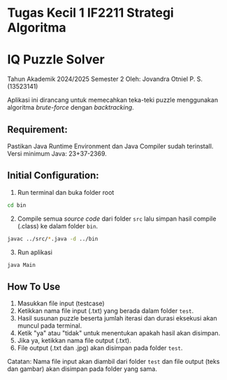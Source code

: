 # Tugas Kecil 1 IF2211 Strategi Algoritma
# IQ Puzzle Solver
Tahun Akademik 2024/2025 Semester 2
Oleh:
Jovandra Otniel P. S. (13523141)

Aplikasi ini dirancang untuk memecahkan teka-teki puzzle menggunakan algoritma _brute-force_ dengan _backtracking_.

## Requirement:
Pastikan Java Runtime Environment dan Java Compiler sudah terinstall. Versi minimum Java: 23+37-2369.

## Initial Configuration:
1. Run terminal dan buka folder root
```bash
cd bin
```

2. Compile semua _source code_ dari folder ```src``` lalu simpan hasil compile (.class) ke dalam folder ```bin```.
```bash
javac ../src/*.java -d ../bin
```

3. Run aplikasi
```bash
java Main
```

## How To Use
1. Masukkan file input (testcase)
2. Ketikkan nama file input (.txt) yang berada dalam folder ```test```.
3. Hasil susunan puzzle beserta jumlah iterasi dan durasi eksekusi akan muncul pada terminal.
4. Ketik "ya" atau "tidak" untuk menentukan apakah hasil akan disimpan.
5. Jika ya, ketikkan nama file output (.txt).
6. File output (.txt dan .jpg) akan disimpan pada folder ```test```.


Catatan: Nama file input akan diambil dari folder ```test``` dan file output (teks dan gambar) akan disimpan pada folder yang sama.
